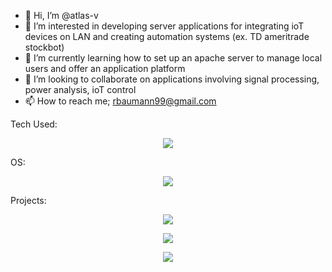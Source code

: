 - 👋 Hi, I’m @atlas-v
- 👀 I’m interested in developing server applications for integrating ioT devices on LAN and creating automation systems (ex. TD ameritrade stockbot)
- 🌱 I’m currently learning how to set up an apache server to manage local users and offer an application platform
- 💞️ I’m looking to collaborate on applications involving signal processing, power analysis, ioT control 
- 📫 How to reach me; rbaumann99@gmail.com

Tech Used:
<p align="center">
  <a style="pointer-events: none;  cursor: default;">
    <img src="https://skillicons.dev/icons?i=html,js,css,nodejs,postgresql,react,python,cpp&perline=3&theme=light" />
  </a>
</p>

OS:
<p align="center">
  <a style="pointer-events: none;  cursor: default;">
    <img src="https://skillicons.dev/icons?i=linux&theme=light" />
  </a>
</p>

Projects:
<p align="center">
  <a style="pointer-events: none;  cursor: default;">
    <img src="https://skillicons.dev/icons?i=raspberrypi,ros&theme=light" />
  </a>
</p>

<p align="center">
<a href="https://github.com/anuraghazra/github-readme-stats">
  <img src="https://github-readme-stats.vercel.app/api/top-langs/?username=atlas-v&layout=donut" />
</a>
</p>

<p align="center">
<a href="https://visitcount.itsvg.in">
  <img src="https://visitcount.itsvg.in/api?id=atlas-v&label=Views&color=3&icon=5&pretty=true" />
</a>
</p>
